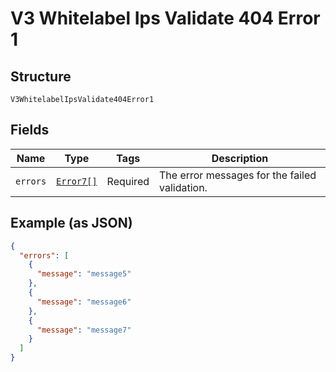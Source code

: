 
# V3 Whitelabel Ips Validate 404 Error 1

## Structure

`V3WhitelabelIpsValidate404Error1`

## Fields

| Name | Type | Tags | Description |
|  --- | --- | --- | --- |
| `errors` | [`Error7[]`](../../doc/models/error-7.md) | Required | The error messages for the failed validation. |

## Example (as JSON)

```json
{
  "errors": [
    {
      "message": "message5"
    },
    {
      "message": "message6"
    },
    {
      "message": "message7"
    }
  ]
}
```

